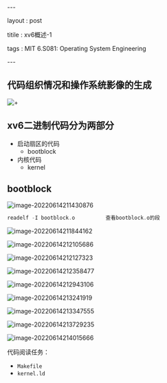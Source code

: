 \---

layout : post

titile : xv6概述-1

tags : MIT 6.S081: Operating System Engineering

\---

## 代码组织情况和操作系统影像的生成

![+](https://github.com/mathidot/mathidot.github.io/tree/main/images/1.png)

 

## xv6二进制代码分为两部分

* 启动扇区的代码
  * bootblock
* 内核代码
  * kernel

## bootblock

![image-20220614211430876](https://github.com/mathidot/mathidot.github.io/tree/main/images/2.png)

```c
readelf -I bootblock.o 			查看bootblock.o的段
```

 ![image-20220614211844162](https://github.com/mathidot/mathidot.github.io/tree/main/images/3.png)

![image-20220614212105686](https://github.com/mathidot/mathidot.github.io/tree/main/images/4.png)

![image-20220614212127323](https://github.com/mathidot/mathidot.github.io/tree/main/images/5.png)

 

![image-20220614212358477](https://github.com/mathidot/mathidot.github.io/tree/main/images/6.png)

![image-20220614212943106](https://github.com/mathidot/mathidot.github.io/tree/main/images/7.png)

 

![image-20220614213241919](https://github.com/mathidot/mathidot.github.io/tree/main/images/9.png)

 ![image-20220614213347555](https://github.com/mathidot/mathidot.github.io/tree/main/images/10.png)



![image-20220614213729235](https://github.com/mathidot/mathidot.github.io/tree/main/images/11.png)



![image-20220614214015666](C:\Users\mathidot\AppData\Roaming\Typora\typora-user-images\image-20220614214015666.png)



代码阅读任务：

* `Makefile`
* `kernel.ld`



















